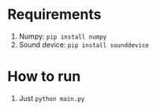 # Requirements

1. Numpy: `pip install numpy`
2. Sound device: `pip install sounddevice`

# How to run
1. Just `python main.py`
